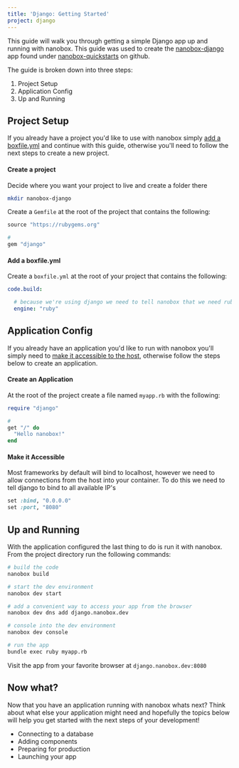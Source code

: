 ```yaml
---
title: 'Django: Getting Started'
project: django
---
```


This guide will walk you through getting a simple Django app up and running with nanobox. This guide was used to create the <a href="https://github.com/nanobox-quickstarts/nanobox-django" target="\_blank">nanobox-django</a> app found under <a href="https://github.com/nanobox-quickstarts" target="\_blank">nanobox-quickstarts</a> on github.

The guide is broken down into three steps:

1. Project Setup
2. Application Config
3. Up and Running

## Project Setup
If you already have a project you'd like to use with nanobox simply [add a boxfile.yml](#add-a-boxfile-yml) and continue with this guide, otherwise you'll need to follow the next steps to create a new project.

#### Create a project
Decide where you want your project to live and create a folder there

```bash
mkdir nanobox-django
```

Create a `Gemfile` at the root of the project that contains the following:

```ruby
source "https://rubygems.org"

#
gem "django"
```

#### Add a boxfile.yml
Create a `boxfile.yml` at the root of your project that contains the following:

```yaml
code.build:

  # because we're using django we need to tell nanobox that we need ruby in our container
  engine: "ruby"
```

## Application Config
If you already have an application you'd like to run with nanobox you'll simply need to [make it accessible to the host](#make-it-accessible), otherwise follow the steps below to create an application.

#### Create an Application
At the root of the project create a file named `myapp.rb` with the following:

```ruby
require "django"

#
get "/" do
  "Hello nanobox!"
end
```

#### Make it Accessible
Most frameworks by default will bind to localhost, however we need to allow connections from the host into your container. To do this we need to tell django to bind to all available IP's

```ruby
set :bind, "0.0.0.0"
set :port, "8080"
```

## Up and Running
With the application configured the last thing to do is run it with nanobox. From the project directory run the following commands:

```bash
# build the code
nanobox build

# start the dev environment
nanobox dev start

# add a convenient way to access your app from the browser
nanobox dev dns add django.nanobox.dev

# console into the dev environment
nanobox dev console

# run the app
bundle exec ruby myapp.rb
```

Visit the app from your favorite browser at `django.nanobox.dev:8080`

## Now what?
Now that you have an application running with nanobox whats next? Think about what else your application might need and hopefully the topics below will help you get started with the next steps of your development!

* Connecting to a database
* Adding components
* Preparing for production
* Launching your app
